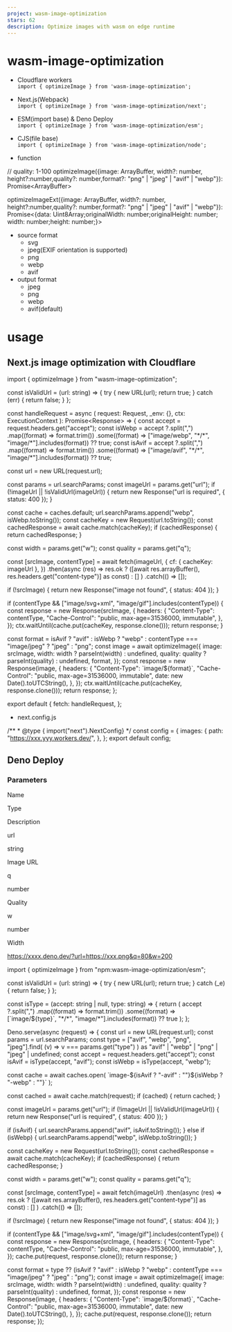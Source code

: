 ```yaml
---
project: wasm-image-optimization
stars: 62
description: Optimize images with wasm on edge runtime
---
```


wasm-image-optimization
=======================

-   Cloudflare workers  
    `import { optimizeImage } from 'wasm-image-optimization';`
    
-   Next.js(Webpack)  
    `import { optimizeImage } from 'wasm-image-optimization/next';`
    
-   ESM(import base) & Deno Deploy  
    `import { optimizeImage } from 'wasm-image-optimization/esm';`
    
-   CJS(file base)  
    `import { optimizeImage } from 'wasm-image-optimization/node';`
    
-   function
    

// quality: 1-100
optimizeImage({image: ArrayBuffer, width?: number, height?:number,quality?: number,format?: "png" | "jpeg" | "avif" | "webp"}): Promise<ArrayBuffer\>

optimizeImageExt({image: ArrayBuffer, width?: number, height?:number,quality?: number,format?: "png" | "jpeg" | "avif" | "webp"}): Promise<{data: Uint8Array;originalWidth: number;originalHeight: number; width: number;height: number;}\>

-   source format
    -   svg
    -   jpeg(EXIF orientation is supported)
    -   png
    -   webp
    -   avif
-   output format
    -   jpeg
    -   png
    -   webp
    -   avif(default)

usage
=====

Next.js image optimization with Cloudflare
------------------------------------------

import { optimizeImage } from "wasm-image-optimization";

const isValidUrl \= (url: string) \=> {
  try {
    new URL(url);
    return true;
  } catch (err) {
    return false;
  }
};

const handleRequest \= async (
  request: Request,
  \_env: {},
  ctx: ExecutionContext
): Promise<Response\> \=> {
  const accept \= request.headers.get("accept");
  const isWebp \=
    accept
      ?.split(",")
      .map((format) \=> format.trim())
      .some((format) \=> \["image/webp", "\*/\*", "image/\*"\].includes(format)) ??
    true;
  const isAvif \=
    accept
      ?.split(",")
      .map((format) \=> format.trim())
      .some((format) \=> \["image/avif", "\*/\*", "image/\*"\].includes(format)) ??
    true;

  const url \= new URL(request.url);

  const params \= url.searchParams;
  const imageUrl \= params.get("url");
  if (!imageUrl || !isValidUrl(imageUrl)) {
    return new Response("url is required", { status: 400 });
  }

  const cache \= caches.default;
  url.searchParams.append("webp", isWebp.toString());
  const cacheKey \= new Request(url.toString());
  const cachedResponse \= await cache.match(cacheKey);
  if (cachedResponse) {
    return cachedResponse;
  }

  const width \= params.get("w");
  const quality \= params.get("q");

  const \[srcImage, contentType\] \= await fetch(imageUrl, {
    cf: { cacheKey: imageUrl },
  })
    .then(async (res) \=>
      res.ok
        ? (\[await res.arrayBuffer(), res.headers.get("content-type")\] as const)
        : \[\]
    )
    .catch(() \=> \[\]);

  if (!srcImage) {
    return new Response("image not found", { status: 404 });
  }

  if (contentType && \["image/svg+xml", "image/gif"\].includes(contentType)) {
    const response \= new Response(srcImage, {
      headers: {
        "Content-Type": contentType,
        "Cache-Control": "public, max-age=31536000, immutable",
      },
    });
    ctx.waitUntil(cache.put(cacheKey, response.clone()));
    return response;
  }

  const format \= isAvif
    ? "avif"
    : isWebp
      ? "webp"
      : contentType \=== "image/jpeg"
        ? "jpeg"
        : "png";
  const image \= await optimizeImage({
    image: srcImage,
    width: width ? parseInt(width) : undefined,
    quality: quality ? parseInt(quality) : undefined,
    format,
  });
  const response \= new Response(image, {
    headers: {
      "Content-Type": \`image/${format}\`,
      "Cache-Control": "public, max-age=31536000, immutable",
      date: new Date().toUTCString(),
    },
  });
  ctx.waitUntil(cache.put(cacheKey, response.clone()));
  return response;
};

export default {
  fetch: handleRequest,
};

-   next.config.js

/\*\*
 \* @type { import("next").NextConfig}
 \*/
const config \= {
  images: {
    path: "https://xxx.yyy.workers.dev/",
  },
};
export default config;

Deno Deploy
-----------

### Parameters

Name

Type

Description

url

string

Image URL

q

number

Quality

w

number

Width

https://xxxx.deno.dev/?url=https://xxx.png&q=80&w=200

import { optimizeImage } from "npm:wasm-image-optimization/esm";

const isValidUrl \= (url: string) \=> {
  try {
    new URL(url);
    return true;
  } catch (\_e) {
    return false;
  }
};

const isType \= (accept: string | null, type: string) \=> {
  return (
    accept
      ?.split(",")
      .map((format) \=> format.trim())
      .some((format) \=> \[\`image/${type}\`, "\*/\*", "image/\*"\].includes(format)) ??
    true
  );
};

Deno.serve(async (request) \=> {
  const url \= new URL(request.url);
  const params \= url.searchParams;
  const type \= \["avif", "webp", "png", "jpeg"\].find(
    (v) \=> v \=== params.get("type")
  ) as "avif" | "webp" | "png" | "jpeg" | undefined;
  const accept \= request.headers.get("accept");
  const isAvif \= isType(accept, "avif");
  const isWebp \= isType(accept, "webp");

  const cache \= await caches.open(
    \`image-${isAvif ? "-avif" : ""}${isWebp ? "-webp" : ""}\`
  );

  const cached \= await cache.match(request);
  if (cached) {
    return cached;
  }

  const imageUrl \= params.get("url");
  if (!imageUrl || !isValidUrl(imageUrl)) {
    return new Response("url is required", { status: 400 });
  }

  if (isAvif) {
    url.searchParams.append("avif", isAvif.toString());
  } else if (isWebp) {
    url.searchParams.append("webp", isWebp.toString());
  }

  const cacheKey \= new Request(url.toString());
  const cachedResponse \= await cache.match(cacheKey);
  if (cachedResponse) {
    return cachedResponse;
  }

  const width \= params.get("w");
  const quality \= params.get("q");

  const \[srcImage, contentType\] \= await fetch(imageUrl)
    .then(async (res) \=>
      res.ok
        ? (\[await res.arrayBuffer(), res.headers.get("content-type")\] as const)
        : \[\]
    )
    .catch(() \=> \[\]);

  if (!srcImage) {
    return new Response("image not found", { status: 404 });
  }

  if (contentType && \["image/svg+xml", "image/gif"\].includes(contentType)) {
    const response \= new Response(srcImage, {
      headers: {
        "Content-Type": contentType,
        "Cache-Control": "public, max-age=31536000, immutable",
      },
    });
    cache.put(request, response.clone());
    return response;
  }

  const format \=
    type ??
    (isAvif
      ? "avif"
      : isWebp
        ? "webp"
        : contentType \=== "image/jpeg"
          ? "jpeg"
          : "png");
  const image \= await optimizeImage({
    image: srcImage,
    width: width ? parseInt(width) : undefined,
    quality: quality ? parseInt(quality) : undefined,
    format,
  });
  const response \= new Response(image, {
    headers: {
      "Content-Type": \`image/${format}\`,
      "Cache-Control": "public, max-age=31536000, immutable",
      date: new Date().toUTCString(),
    },
  });
  cache.put(request, response.clone());
  return response;
});
